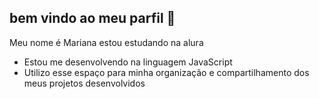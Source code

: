 ## bem vindo ao meu parfil 💟

Meu nome é Mariana
estou estudando na alura
- Estou me desenvolvendo na linguagem JavaScript
-  Utilizo esse espaço para minha organização e compartilhamento dos meus projetos desenvolvidos
